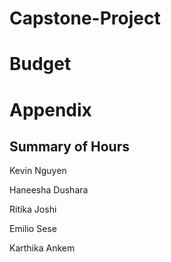 # Capstone-Project


# Budget


# Appendix

## Summary of Hours

Kevin Nguyen

Haneesha Dushara

Ritika Joshi

Emilio Sese

Karthika Ankem
